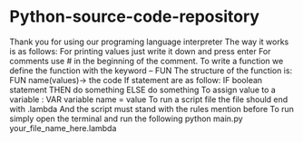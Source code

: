# Python-source-code-repository
Thank you for using our programing language interpreter
The way it works is as follows:
	For printing values just write it down and press enter
	For comments use # in the beginning of the comment.
	To write a function we define the function with the keyword – FUN
	The structure of the function is: 
		FUN name(values)-> the code
	If statement are as follow: 
		IF boolean statement THEN do something ELSE do something
	To assign value to a variable : VAR variable name = value
	To run a script file the file should end with .lambda
	And the script must stand with the rules mention before
	To run simply open the terminal and run the following 
		python main.py your_file_name_here.lambda

